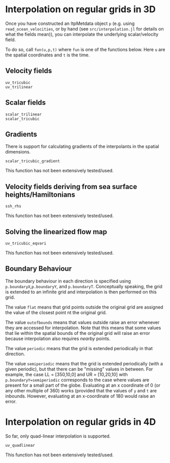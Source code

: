 # Interpolation on regular grids in 3D

Once you have constructed an ItpMetdata object `p` (e.g. using `read_ocean_velocities`, or by hand (see `src/interpolation.jl` for details on what the fields mean)), you can interpolate the underlying scalar/velocity field.

To do so, call `fun(u,p,t)` where `fun` is one of the functions below. Here `u` are the spatial coordinates and `t` is the time.

## Velocity fields 

```@docs
uv_tricubic
uv_trilinear
```

## Scalar fields
```@docs
scalar_trilinear
scalar_tricubic
```

## Gradients

There is support for calculating gradients of the interpolants in the spatial dimensions.

```@docs
scalar_tricubic_gradient
```
This function has not been extensively tested/used.

## Velocity fields deriving from sea surface heights/Hamiltonians 
```@docs
ssh_rhs
```

This function has not been extensively tested/used.

## Solving the linearized flow map

```@docs
uv_tricubic_eqvari
```
This function has not been extensively tested/used.

## Boundary Behaviour

The boundary behaviour in each direction is specified using `p.boundaryX`,`p.boundaryY`, and `p.boundaryT`.
Conceptually speaking, the grid is extended to an infinite grid and interpolation is then performed on this grid.

The value `flat` means that grid points outside the original grid are assigned the value of the closest point
nt the original grid.

The value `outofbounds` means that values outside raise an error whenever they are accessed for interpolation.
Note that this means that some values that lie within the spatial bounds of the original grid will raise an error
because interpolation also requires *nearby* points.

The value `periodic` means that the grid is extended periodically in that direction. 

The value `semiperiodic` means that the grid is extended periodically (with a given periodic),
but that there can be "missing" values in between. For example, the case LL = [350,10,0] and UR = [10,20,10] 
with `p.boundaryY=semiperiodic` corresponds to the case where values are present for a small part of the globe.
Evaluating at an x coordinate of 0 (or any other multiple of 360) works (provided that the values of `y` and `t` are inbounds.
However, evaluating at an x-coordinate of 180 would raise an error.

# Interpolation on regular grids in 4D

So far, only quad-linear interpolation is supported.

```@docs
uv_quadlinear
```
This function has not been extensively tested/used.


